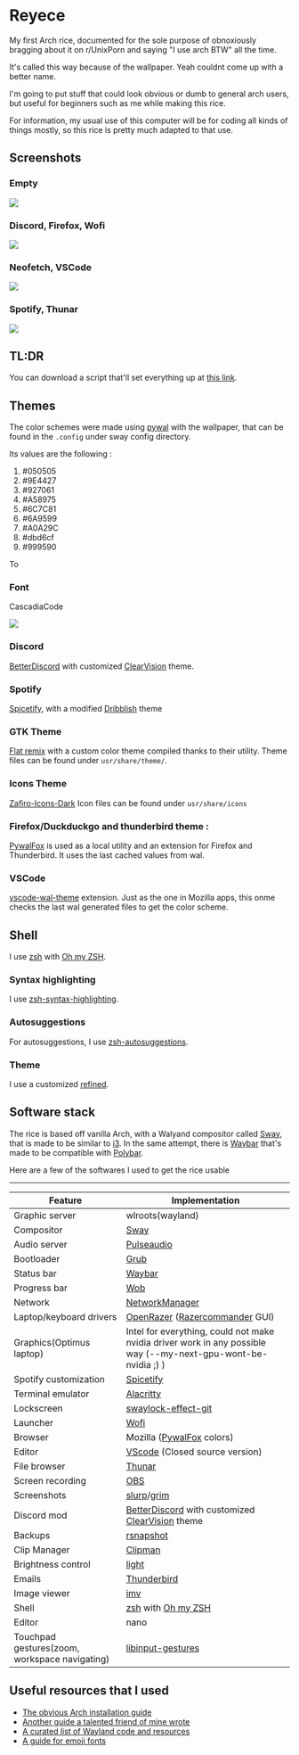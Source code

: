 # Reyece

My first Arch rice, documented for the sole purpose of obnoxiously bragging about it on r/UnixPorn and saying "I use arch BTW" all the time.

It's called this way because of the wallpaper. Yeah couldnt come up with a better name.

I'm going to put stuff that could look obvious or dumb to general arch users, but useful for beginners such as me while making this rice.

For information, my usual use of this computer will be for coding all kinds of things mostly, so this rice is pretty much adapted to that use.

## Screenshots

### Empty
![](assets/empty.png)
### Discord, Firefox, Wofi
![](assets/discord_fox_wofi.png)

### Neofetch, VSCode
![](assets/neofetch.png)

### Spotify, Thunar
![](assets/spotify_thunar.png)



## TL:DR
You can download a script that'll set everything up at [this link](https://www.youtube.com/watch?v=dQw4w9WgXcQ).

## Themes
The color schemes were made using [pywal](https://github.com/dylanaraps/pywal) with the wallpaper, that can be found in the `.config` under sway config directory.

Its values are the following : 
1)  #050505
2) #9E4427
3) #927061
4) #A58975
5) #6C7C81
6) #6A9599
7) #A0A29C
8) #dbd6cf
9) #999590

To 

### Font
CascadiaCode

![](assets/term_colors.png)
### Discord
[BetterDiscord](https://wiki.archlinux.org/title/Installation_guide) with customized [ClearVision](https://betterdiscord.app/theme/ClearVision) theme.

### Spotify
 [Spicetify](https://github.com/khanhas/spicetify-cli), with a modified [Dribblish](https://github.com/morpheusthewhite/spicetify-themes/blob/master/THEMES.md#dribbblish) theme

### GTK Theme 
[Flat remix](https://github.com/daniruiz/Flat-Remix-GTK) with a custom color theme compiled thanks to their utility. 
Theme files can be found under `usr/share/theme/`.

### Icons Theme
[Zafiro-Icons-Dark](https://www.opendesktop.org/s/Gnome/p/1209330/)
Icon files can be found under `usr/share/icons`
### Firefox/Duckduckgo and thunderbird theme : 
[PywalFox](https://github.com/Frewacom/pywalfox)  is used as a local utility and an extension for Firefox and Thunderbird. It uses the last cached values from wal.

### VSCode 
[vscode-wal-theme](https://github.com/dlasagno/vscode-wal-theme) extension. Just as the one in Mozilla apps, this onme checks the last wal generated files to get the color scheme.

## Shell
I use [zsh](https://www.zsh.org/) with [Oh my ZSH](https://ohmyz.sh/).

### Syntax highlighting
 I use [zsh-syntax-highlighting](https://github.com/zsh-users/zsh-syntax-highlighting).

### Autosuggestions
For autosuggestions, I use [zsh-autosuggestions](https://github.com/zsh-users/zsh-autosuggestions).

### Theme
I use a customized [refined](https://github.com/ohmyzsh/ohmyzsh/wiki/Themes#refined).

## Software stack
The rice is based off vanilla Arch, with a Walyand compositor called [Sway](https://swaywm.org/), that is made to be similar to [i3](https://i3wm.org/). In the same attempt, there is [Waybar](https://github.com/Alexays/Waybar) that's made to be compatible with [Polybar](https://polybar.github.io/).

Here are a few of the softwares I used to get the rice usable

---

| Feature | Implementation |
| --- | --- |
| Graphic server | wlroots(wayland) |
| Compositor | [Sway](https://swaywm.org/) |
| Audio server | [Pulseaudio](https://www.freedesktop.org/wiki/Software/PulseAudio/) |
| Bootloader | [Grub](https://www.gnu.org/software/grub/) |
| Status bar | [Waybar](https://github.com/Alexays/Waybar) |
| Progress bar | [Wob](https://github.com/francma/wob) |
| Network | [NetworkManager](https://wiki.archlinux.org/title/NetworkManager) |
| Laptop/keyboard drivers | [OpenRazer](https://openrazer.github.io/) ([Razercommander](https://gabmus.github.io/razerCommander/) GUI) |
| Graphics(Optimus laptop) | Intel for everything, could not make nvidia driver work in any possible way (--my-next-gpu-wont-be-nvidia ;) ) |
| Spotify customization | [Spicetify](https://github.com/khanhas/spicetify-cli) |
| Terminal emulator | [Alacritty](https://alacritty.org/) |
| Lockscreen | [swaylock-effect-git](https://github.com/mortie/swaylock-effects) |
| Launcher | [Wofi](https://hg.sr.ht/~scoopta/wofi) |
| Browser | Mozilla ([PywalFox](https://github.com/Frewacom/pywalfox) colors) |
| Editor | [VScode](https://code.visualstudio.com/) (Closed source version) |
| File browser | [Thunar](https://wiki.archlinux.org/title/Thunar) |
| Screen recording | [OBS](https://obsproject.com/) |
| Screenshots | [slurp](https://github.com/emersion/slurp)/[grim](https://github.com/emersion/grim) |
| Discord mod | [BetterDiscord](https://wiki.archlinux.org/title/Installation_guide) with customized [ClearVision](https://betterdiscord.app/theme/ClearVision) theme |
| Backups | [rsnapshot](https://wiki.archlinux.org/title/Rsnapshot) |
 | Clip Manager | [Clipman](https://github.com/yory8/clipman) |
| Brightness control | [light](https://github.com/haikarainen/light) |
| Emails | [Thunderbird](https://www.thunderbird.net/) |
| Image viewer | [imv](https://github.com/eXeC64/imv) |
| Shell | [zsh](https://www.zsh.org/) with [Oh my ZSH](https://ohmyz.sh/) |
| Editor | nano | 
| Touchpad gestures(zoom, workspace navigating) | [libinput-gestures](https://github.com/bulletmark/libinput-gestures) |



## Useful resources that I used
* [The obvious Arch installation guide](https://wiki.archlinux.org/title/Installation_guide)
* [Another guide a talented friend of mine wrote](https://github.com/angristan/arch-linux-install)
* [A curated list of Wayland code and resources](https://github.com/natpen/awesome-wayland#screen-locking)
* [A guide for emoji fonts](https://dev.to/darksmile92/get-emojis-working-on-arch-linux-with-noto-fonts-emoji-2a9)

